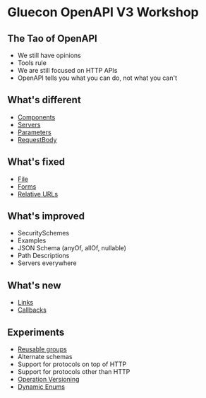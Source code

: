 # Gluecon OpenAPI V3 Workshop

## The Tao of OpenAPI
- We still have opinions
- Tools rule
- We are still focused on HTTP APIs
- OpenAPI tells you what you can do, not what you can't

## What's different
- [Components](./Different/components.md)
- [Servers](./Different/servers.md)
- [Parameters](./Different/parameters.md) 
- [RequestBody](./Different/requestbody.md)
 
## What's fixed
- [File](./Fixed/file.md)
- [Forms](./Fixed/multipart.md)
- [Relative URLs](./Fixed/relativeurls.md)
 
## What's improved
- SecuritySchemes
- Examples
- JSON Schema (anyOf, allOf, nullable)
- Path Descriptions
- Servers everywhere
 
## What's new
- [Links](.New/links.md)
- [Callbacks](./New/callbacks.md)
 
## Experiments
- [Reusable groups](./Experiments/GroupRef.yml)
- Alternate schemas
- Support for protocols on top of HTTP
- Support for protocols other than HTTP
- [Operation Versioning](./Experiments/OperationVersioning.yaml)
- [Dynamic Enums](./Experiments/dynamicValues.yaml)